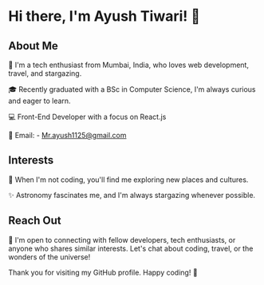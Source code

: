 
# Hi there, I'm Ayush Tiwari! 👋

## About Me

🚀 I'm a tech enthusiast from Mumbai, India, who loves web development, travel, and stargazing.

🎓 Recently graduated with a BSc in Computer Science, I'm always curious and eager to learn.

💻 Front-End Developer with a focus on React.js

📧 Email: - Mr.ayush1125@gmail.com

## Interests

🧳 When I'm not coding, you'll find me exploring new places and cultures.

✨ Astronomy fascinates me, and I'm always stargazing whenever possible.

## Reach Out

🤝 I'm open to connecting with fellow developers, tech enthusiasts, or anyone who shares similar interests. Let's chat about coding, travel, or the wonders of the universe!

Thank you for visiting my GitHub profile. Happy coding! 🌟





